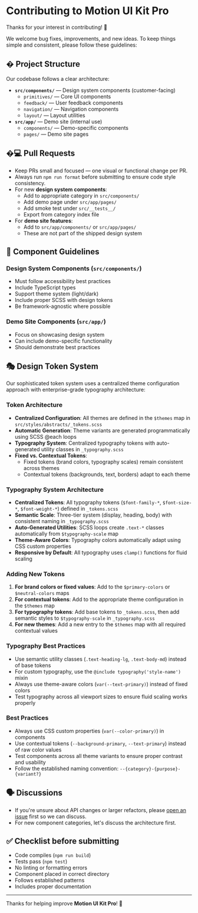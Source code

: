 # Contributing to Motion UI Kit Pro

Thanks for your interest in contributing! 🎉

We welcome bug fixes, improvements, and new ideas. To keep things simple and consistent, please follow these guidelines:

## � Project Structure

Our codebase follows a clear architecture:

- **`src/components/`** — Design system components (customer-facing)
  - `primitives/` — Core UI components
  - `feedback/` — User feedback components
  - `navigation/` — Navigation components
  - `layout/` — Layout utilities
- **`src/app/`** — Demo site (internal use)
  - `components/` — Demo-specific components
  - `pages/` — Demo site pages

## �💻 Pull Requests

- Keep PRs small and focused — one visual or functional change per PR.
- Always run `npm run format` before submitting to ensure code style consistency.
- For new **design system components**:
  - Add to appropriate category in `src/components/`
  - Add demo page under `src/app/pages/`
  - Add smoke test under `src/__tests__/`
  - Export from category index file
- For **demo site features**:
  - Add to `src/app/components/` or `src/app/pages/`
  - These are not part of the shipped design system

## 🎨 Component Guidelines

### Design System Components (`src/components/`)

- Must follow accessibility best practices
- Include TypeScript types
- Support theme system (light/dark)
- Include proper SCSS with design tokens
- Be framework-agnostic where possible

### Demo Site Components (`src/app/`)

- Focus on showcasing design system
- Can include demo-specific functionality
- Should demonstrate best practices

## 🎭 Design Token System

Our sophisticated token system uses a centralized theme configuration approach with enterprise-grade typography architecture:

### Token Architecture

- **Centralized Configuration**: All themes are defined in the `$themes` map in `src/styles/abstracts/_tokens.scss`
- **Automatic Generation**: Theme variants are generated programmatically using SCSS @each loops
- **Typography System**: Centralized typography tokens with auto-generated utility classes in `_typography.scss`
- **Fixed vs. Contextual Tokens**:
  - Fixed tokens (brand colors, typography scales) remain consistent across themes
  - Contextual tokens (backgrounds, text, borders) adapt to each theme

### Typography System Architecture

- **Centralized Tokens**: All typography tokens (`$font-family-*`, `$font-size-*`, `$font-weight-*`) defined in `_tokens.scss`
- **Semantic Scale**: Three-tier system (display, heading, body) with consistent naming in `_typography.scss`
- **Auto-Generated Utilities**: SCSS loops create `.text-*` classes automatically from `$typography-scale` map
- **Theme-Aware Colors**: Typography colors automatically adapt using CSS custom properties
- **Responsive by Default**: All typography uses `clamp()` functions for fluid scaling

### Adding New Tokens

1. **For brand colors or fixed values**: Add to the `$primary-colors` or `$neutral-colors` maps
2. **For contextual tokens**: Add to the appropriate theme configuration in the `$themes` map
3. **For typography tokens**: Add base tokens to `_tokens.scss`, then add semantic styles to `$typography-scale` in `_typography.scss`
4. **For new themes**: Add a new entry to the `$themes` map with all required contextual values

### Typography Best Practices

- Use semantic utility classes (`.text-heading-lg`, `.text-body-md`) instead of base tokens
- For custom typography, use the `@include typography('style-name')` mixin
- Always use theme-aware colors (`var(--text-primary)`) instead of fixed colors
- Test typography across all viewport sizes to ensure fluid scaling works properly

### Best Practices

- Always use CSS custom properties (`var(--color-primary)`) in components
- Use contextual tokens (`--background-primary`, `--text-primary`) instead of raw color values
- Test components across all theme variants to ensure proper contrast and usability
- Follow the established naming convention: `--{category}-{purpose}-{variant?}`

## 🗣 Discussions

- If you're unsure about API changes or larger refactors, please [open an issue](../../issues) first so we can discuss.
- For new component categories, let's discuss the architecture first.

## ✅ Checklist before submitting

- Code compiles (`npm run build`)
- Tests pass (`npm test`)
- No linting or formatting errors
- Component placed in correct directory
- Follows established patterns
- Includes proper documentation

---

Thanks for helping improve **Motion UI Kit Pro**! 🚀
